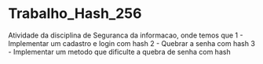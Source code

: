 # Trabalho_Hash_256

Atividade da disciplina de Seguranca da informacao, onde temos que
1 - Implementar um cadastro e login com hash
2 - Quebrar a senha com hash
3 - Implementar um metodo que dificulte a quebra de senha com hash